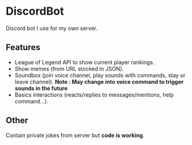 # DiscordBot

Discord bot I use for my own server.

## Features

* League of Legend API to show current player rankings.
* Show memes (from URL stocked in JSON).
* Soundbox (join voice channel, play sounds with commands, stay or leave channel). **Note : May change into voice command to trigger sounds in the future**
* Basics interactions (reacts/replies to messages/mentions, help command...).

## Other

Contain private jokes from server but **code is working**.
